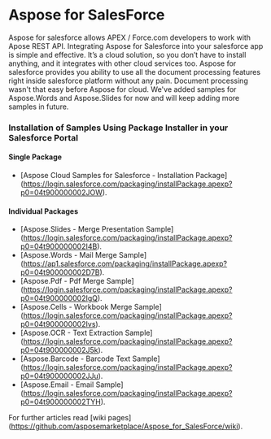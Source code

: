 Aspose for SalesForce
=====================
Aspose for salesforce allows APEX / Force.com developers to work with Apose REST API. Integrating Aspose for Salesforce into your salesforce app is simple and effective. It’s a cloud solution, so you don’t have to install anything, and it integrates with other cloud services too. Aspose for salesforce provides you ability to use all the document processing features right inside salesforce platform without any pain. Document processing wasn't that easy before Aspose for cloud. We've added samples for Aspose.Words and Aspose.Slides for now and will keep adding more samples in future.


### Installation of Samples Using Package Installer in your Salesforce Portal
#### Single Package
* [Aspose Cloud Samples for Salesforce - Installation Package] (https://login.salesforce.com/packaging/installPackage.apexp?p0=04t900000002JOW).

#### Individual Packages
* [Aspose.Slides - Merge Presentation Sample] (https://login.salesforce.com/packaging/installPackage.apexp?p0=04t900000002I4B).
* [Aspose.Words - Mail Merge Sample] (https://ap1.salesforce.com/packaging/installPackage.apexp?p0=04t900000002D7B).
* [Aspose.Pdf - Pdf Merge Sample] (https://login.salesforce.com/packaging/installPackage.apexp?p0=04t900000002IgQ).
* [Aspose.Cells - Workbook Merge Sample] (https://login.salesforce.com/packaging/installPackage.apexp?p0=04t900000002Ivs).
* [Aspose.OCR - Text Extraction Sample] (https://login.salesforce.com/packaging/installPackage.apexp?p0=04t900000002J5k).
* [Aspose.Barcode - Barcode Text Sample] (https://login.salesforce.com/packaging/installPackage.apexp?p0=04t900000002JJu).
* [Aspose.Email - Email Sample] (https://login.salesforce.com/packaging/installPackage.apexp?p0=04t900000002TYH).

For further articles read [wiki pages] (https://github.com/asposemarketplace/Aspose_for_SalesForce/wiki).

